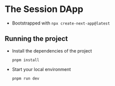 # The Session DApp

- Bootstrapped with `npx create-next-app@latest`

## Running the project

- Install the dependencies of the project
  ```SHELL
  pnpm install
  ```
- Start your local environment
  ```SHELL
  pnpm run dev
  ```
